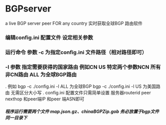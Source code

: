 # BGPserver
a live BGP server peer FOR any country  实时获取全球BGP 路由软件
###    编辑config.ini 配置文件 设定相关参数
###    运行命令 参数 -c 为指定config.ini 文件路径（相对路径即可）
###    -l 参数 指定需要获得的国家路由 例如CN US 特定两个参数NCN 所有非CN路由 ALL 为全球BGP路由 
. 例如 bgp -c ./config.ini -l ALL  为全球BGP bgp -c ./config.ini -l US 为美国路由 无需区分大小写
. config.ini 配置文件只需简单设置 服务器routerid peer nexthop 和peer端IP 和peer 端ASN即可
##### 程序运行需要两个文件 map.json.gz、chinaBGPZip.gob 务必放置于bgp文件同一目录下 
